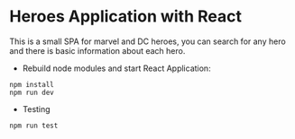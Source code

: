 # Heroes Application with React

This is a small SPA for marvel and DC heroes, you can search for any hero and there is basic
information about each hero.

- Rebuild node modules and start React Application:

```
npm install
npm run dev
```

- Testing

```
npm run test
```